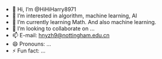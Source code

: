 - 👋 Hi, I’m @HiHiHarry8971
- 👀 I’m interested in algorithm, machine learning, AI
- 🌱 I’m currently learning Math. And also machine learning.
- 💞️ I’m looking to collaborate on ...
- 📫 E-mail: hnyzh9@nottingham.edu.cn
- 😄 Pronouns: ...
- ⚡ Fun fact: ...

<!---
HiHiHarry8971/HiHiHarry8971 is a ✨ special ✨ repository because its `README.md` (this file) appears on your GitHub profile.
You can click the Preview link to take a look at your changes.
--->
